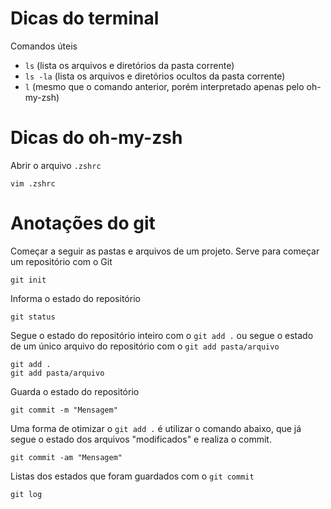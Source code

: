 # Dicas do terminal

Comandos úteis

- `ls` (lista os arquivos e diretórios da pasta corrente)
- `ls -la` (lista os arquivos e diretórios ocultos da pasta corrente)
- `l` (mesmo que o comando anterior, porém interpretado apenas pelo oh-my-zsh)

# Dicas do oh-my-zsh

Abrir o arquivo `.zshrc`

```
vim .zshrc
```

# Anotações do git

Começar a seguir as pastas e arquivos de um projeto. Serve para começar um repositório com o Git

```
git init
```

Informa o estado do repositório

```
git status
```

Segue o estado do repositório inteiro com o `git add .` ou segue o estado de um único arquivo do repositório com o `git add pasta/arquivo`

```
git add .
git add pasta/arquivo
```

Guarda o estado do repositório

```
git commit -m "Mensagem"
```

Uma forma de otimizar o `git add .` é utilizar o comando abaixo, que já segue o estado dos arquivos "modificados" e realiza o commit.

```
git commit -am "Mensagem"
``` 

Listas dos estados que foram guardados com o `git commit`

```
git log
```